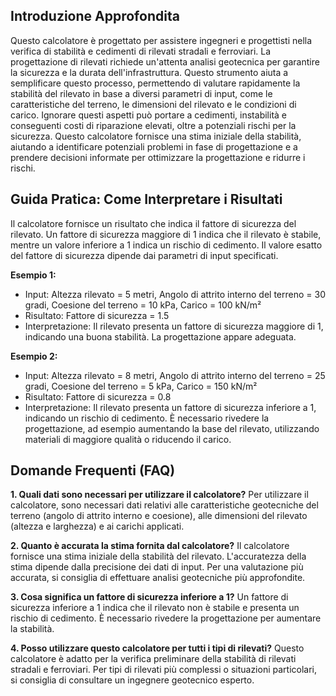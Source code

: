 ## Introduzione Approfondita
Questo calcolatore è progettato per assistere ingegneri e progettisti nella verifica di stabilità e cedimenti di rilevati stradali e ferroviari.  La progettazione di rilevati richiede un'attenta analisi geotecnica per garantire la sicurezza e la durata dell'infrastruttura.  Questo strumento aiuta a semplificare questo processo, permettendo di valutare rapidamente la stabilità del rilevato in base a diversi parametri di input, come le caratteristiche del terreno, le dimensioni del rilevato e le condizioni di carico.  Ignorare questi aspetti può portare a cedimenti, instabilità e conseguenti costi di riparazione elevati, oltre a potenziali rischi per la sicurezza.  Questo calcolatore fornisce una stima iniziale della stabilità, aiutando a identificare potenziali problemi in fase di progettazione e a prendere decisioni informate per ottimizzare la progettazione e ridurre i rischi.

## Guida Pratica: Come Interpretare i Risultati
Il calcolatore fornisce un risultato che indica il fattore di sicurezza del rilevato.  Un fattore di sicurezza maggiore di 1 indica che il rilevato è stabile, mentre un valore inferiore a 1 indica un rischio di cedimento.  Il valore esatto del fattore di sicurezza dipende dai parametri di input specificati.

**Esempio 1:**
- Input: Altezza rilevato = 5 metri, Angolo di attrito interno del terreno = 30 gradi, Coesione del terreno = 10 kPa, Carico = 100 kN/m²
- Risultato: Fattore di sicurezza = 1.5
- Interpretazione: Il rilevato presenta un fattore di sicurezza maggiore di 1, indicando una buona stabilità.  La progettazione appare adeguata.

**Esempio 2:**
- Input: Altezza rilevato = 8 metri, Angolo di attrito interno del terreno = 25 gradi, Coesione del terreno = 5 kPa, Carico = 150 kN/m²
- Risultato: Fattore di sicurezza = 0.8
- Interpretazione: Il rilevato presenta un fattore di sicurezza inferiore a 1, indicando un rischio di cedimento.  È necessario rivedere la progettazione, ad esempio aumentando la base del rilevato, utilizzando materiali di maggiore qualità o riducendo il carico.

## Domande Frequenti (FAQ)

**1. Quali dati sono necessari per utilizzare il calcolatore?**
Per utilizzare il calcolatore, sono necessari dati relativi alle caratteristiche geotecniche del terreno (angolo di attrito interno e coesione), alle dimensioni del rilevato (altezza e larghezza) e ai carichi applicati.

**2. Quanto è accurata la stima fornita dal calcolatore?**
Il calcolatore fornisce una stima iniziale della stabilità del rilevato.  L'accuratezza della stima dipende dalla precisione dei dati di input.  Per una valutazione più accurata, si consiglia di effettuare analisi geotecniche più approfondite.

**3. Cosa significa un fattore di sicurezza inferiore a 1?**
Un fattore di sicurezza inferiore a 1 indica che il rilevato non è stabile e presenta un rischio di cedimento.  È necessario rivedere la progettazione per aumentare la stabilità.

**4. Posso utilizzare questo calcolatore per tutti i tipi di rilevati?**
Questo calcolatore è adatto per la verifica preliminare della stabilità di rilevati stradali e ferroviari.  Per tipi di rilevati più complessi o situazioni particolari, si consiglia di consultare un ingegnere geotecnico esperto.